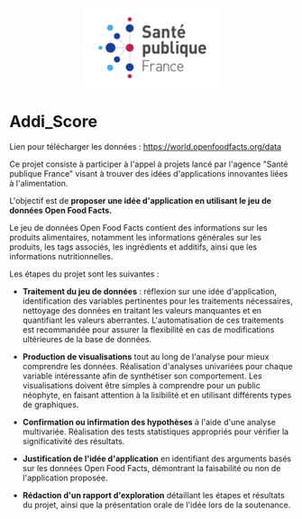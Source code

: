 <p align="center">
  <img src="https://github.com/saraharouni/Addi_Score/blob/main/logo.png?raw=true" alt="Alt Text">
</p>


# Addi_Score

Lien pour télécharger les données :
https://world.openfoodfacts.org/data

Ce projet consiste à participer à l'appel à projets lancé par l'agence "Santé publique France" visant à trouver des idées d'applications innovantes liées à l'alimentation. 

L'objectif est de **proposer une idée d'application en utilisant le jeu de données Open Food Facts.**

Le jeu de données Open Food Facts contient des informations sur les produits alimentaires, notamment les informations générales sur les produits, les tags associés, les ingrédients et additifs, ainsi que les informations nutritionnelles.

Les étapes du projet sont les suivantes :

* **Traitement du jeu de données** : réflexion sur une idée d'application, identification des variables pertinentes pour les traitements nécessaires, nettoyage des données en traitant les valeurs manquantes et en quantifiant les valeurs aberrantes. L'automatisation de ces traitements est recommandée pour assurer la flexibilité en cas de modifications ultérieures de la base de données.

* **Production de visualisations** tout au long de l'analyse pour mieux comprendre les données. Réalisation d'analyses univariées pour chaque variable intéressante afin de synthétiser son comportement. Les visualisations doivent être simples à comprendre pour un public néophyte, en faisant attention à la lisibilité et en utilisant différents types de graphiques.

* **Confirmation ou infirmation des hypothèses** à l'aide d'une analyse multivariée. Réalisation des tests statistiques appropriés pour vérifier la significativité des résultats.

* **Justification de l'idée d'application** en identifiant des arguments basés sur les données Open Food Facts, démontrant la faisabilité ou non de l'application proposée.

* **Rédaction d'un rapport d'exploration** détaillant les étapes et résultats du projet, ainsi que la présentation orale de l'idée lors de la soutenance.
